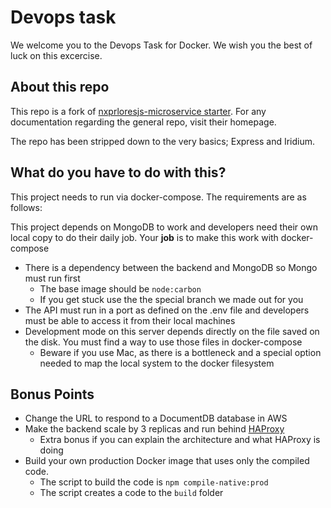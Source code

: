 # Devops task

We welcome you to the Devops Task for Docker. We wish you the best of luck on this excercise.


## About this repo

This repo is a fork of [nxprloresjs-microservice starter](https://github.com/ERS-HCL/nxplorerjs-microservice-starter). For any documentation regarding the general repo, visit their homepage.

The repo has been stripped down to the very basics; Express and Iridium.

## What do you have to do with this?

This project needs to run via docker-compose. The requirements are as follows:

This project depends on MongoDB to work and developers need their own local copy to do their daily job. Your **job** is to make this work with docker-compose

* There is a dependency between the backend and MongoDB so Mongo must run first
  * The base image should be `node:carbon`
  * If you get stuck use the the special branch we made out for you
* The API must run in a port as defined on the .env file and developers must be able to access it from their local machines
* Development mode on this server depends directly on the file saved on the disk. You must find a way to use those files in docker-compose
  * Beware if you use Mac, as there is a bottleneck and a special option needed to map the local system to the docker filesystem


## Bonus Points

* Change the URL to respond to a DocumentDB database in AWS
* Make the backend scale by 3 replicas and run behind [HAProxy](https://hub.docker.com/r/eeacms/haproxy/)
  * Extra bonus if you can explain the architecture and what HAProxy is doing
* Build your own production Docker image that uses only the compiled code.
  * The script to build the code is `npm compile-native:prod`
  * The script creates a code to the `build` folder

